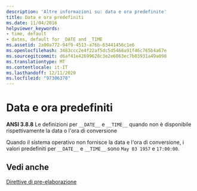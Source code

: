```yaml
---
description: 'Altre informazioni su: data e ora predefinite'
title: Data e ora predefiniti
ms.date: 11/04/2016
helpviewer_keywords:
- time, default
- dates, default for _DATE and _TIME
ms.assetid: 2a00a772-94f9-4513-a76b-63441456c1e6
ms.openlocfilehash: 3483ccc2e4f22af5dc5d5468a91f46c765b4a67e
ms.sourcegitcommit: d6af41e42699628c3e2e6063ec7b03931a49a098
ms.translationtype: MT
ms.contentlocale: it-IT
ms.lasthandoff: 12/11/2020
ms.locfileid: "97306378"
---
```

# <a name="default-date-and-time"></a>Data e ora predefiniti

**ANSI 3.8.8** Le definizioni per `__DATE__` e `__TIME__` quando non è disponibile rispettivamente la data o l'ora di conversione

Quando il sistema operativo non fornisce la data e l'ora di conversione, i valori predefiniti per `__DATE__` e `__TIME__` sono `May 03 1957` e `17:00:00`.

## <a name="see-also"></a>Vedi anche

[Direttive di pre-elaborazione](../c-language/preprocessing-directives.md)
